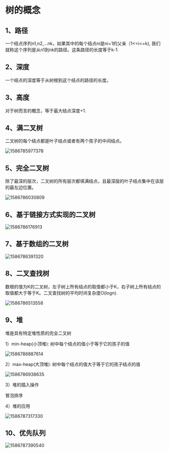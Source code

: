 # 树的概念



## 1、路径

一个结点序列n1,n2,...nk，如果其中的每个结点ni是ni+1的父亲（1<=i<=k), 我们就称这个序列是从n1到nk的路径。这条路径的长度等于k-1.

## 2、深度

一个结点的深度等于从树根到这个结点的路径的长度。

## 3、高度

对于树而言的概念，等于最大结点深度+1.

## 4、满二叉树

二叉树的每个结点都是叶子结点或者有两个孩子的中间结点。

![1586785977378](C:\Users\wonde\AppData\Roaming\Typora\typora-user-images\1586785977378.png)

## 5、完全二叉树

除了最深的层次，二叉树的所有层次都填满结点，且最深层的叶子结点集中在该层的最左边位置。

![1586786030809](C:\Users\wonde\AppData\Roaming\Typora\typora-user-images\1586786030809.png)

## 6、基于链接方式实现的二叉树

![1586786176913](C:\Users\wonde\AppData\Roaming\Typora\typora-user-images\1586786176913.png)

## 7、基于数组的二叉树

![1586786391320](C:\Users\wonde\AppData\Roaming\Typora\typora-user-images\1586786391320.png)

## 8、二叉查找树

数根的值为K的二叉树，左子树上所有结点的取值都小于K，右子树上所有结点的取值都大于等于K。二叉查找树的平均时间复杂度O(logn).

![1586786513558](C:\Users\wonde\AppData\Roaming\Typora\typora-user-images\1586786513558.png)

## 9、堆

堆是具有特定堆性质的完全二叉树

1）min-heap(小顶堆): 树中每个结点的值小于等于它的孩子的值

![1586786887614](C:\Users\wonde\AppData\Roaming\Typora\typora-user-images\1586786887614.png)

2）max-heap(大顶堆): 树中每个结点的值大于等于它的孩子结点的值

![1586786938635](C:\Users\wonde\AppData\Roaming\Typora\typora-user-images\1586786938635.png)

3）堆的插入操作

冒泡排序



4）堆的应用

![1586787317330](C:\Users\wonde\AppData\Roaming\Typora\typora-user-images\1586787317330.png)



## 10、优先队列

![1586787390540](C:\Users\wonde\AppData\Roaming\Typora\typora-user-images\1586787390540.png)